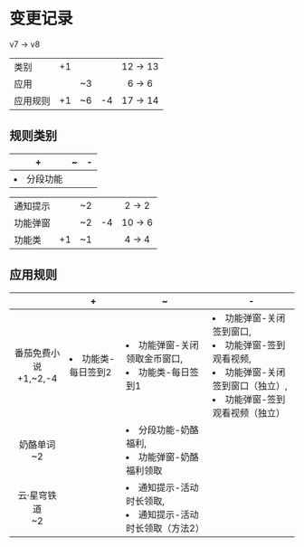 # 变更记录

v7 -> v8

||||||
|-|:-:|:-:|:-:|:-:|
|类别|+1|||12 -> 13|
|应用||~3||6 -> 6|
|应用规则|+1|~6|-4|17 -> 14|

## 规则类别

|+|~|-|
|-|-|-|
|<li>分段功能|||

||||||
|-|:-:|:-:|:-:|:-:|
|通知提示||~2||2 -> 2|
|功能弹窗||~2|-4|10 -> 6|
|功能类|+1|~1||4 -> 4|

## 应用规则

||+|~|-|
|:-:|-|-|-|
|番茄免费小说<br>+1,~2,-4|<li>功能类-每日签到2|<li>功能弹窗-关闭领取金币窗口,<li>功能类-每日签到1|<li>功能弹窗-关闭签到窗口,<li>功能弹窗-签到观看视频,<li>功能弹窗-关闭签到窗口（独立）,<li>功能弹窗-签到观看视频（独立）|
|奶酪单词<br>~2||<li>分段功能-奶酪福利,<li>功能弹窗-奶酪福利领取||
|云·星穹铁道<br>~2||<li>通知提示-活动时长领取,<li>通知提示-活动时长领取（方法2）||
